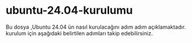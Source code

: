 # ubuntu-24.04-kurulumu
Bu dosya ,Ubuntu 24.04 ün nasıl kurulacağını adım adım açıklamaktadır. kurulum için aşağıdaki belirtilen adımları takip edebilirsiniz.
